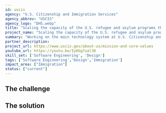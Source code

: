 ```yaml
---
id: uscis
agency: "U.S. Citizenship and Immigration Services"
agency_abbrev: "USCIS"
agency_logo: "DHS.webp"
title: "Scaling the capacity of the U.S. refugee and asylum programs through technology and design"
project_name: "Scaling the capacity of the U.S. refugee and asylum programs through technology and design"
summary: "Working on the main technology system at U.S. Citizenship and Immigration Services that supports the United States' Refugee and Asylum programs to ensure it scales for unprecedented goals in resettling refugees while also ensuring that those seeking Asylum protection receive just and efficient decisions."
partner_description: 
project_url: https://www.uscis.gov/about-us/mission-and-core-values
youtube_url: https://youtu.be/IyOGg7ual30
skill_set: ['Software Engineering', 'Design']
tags: ['Software_Engineering','Design','Immigration']
impact_area: ["Immigration"]
status: ["current"]
---
```


## The challenge



## The solution 

